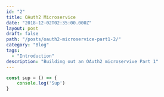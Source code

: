 ```yaml
---
id: "2"
title: OAuth2 Microservice
date: "2018-12-02T02:35:00.000Z"
layout: post
draft: false
path: "/posts/oauth2-microservice-part1-2/"
category: "Blog"
tags:
  - "Introduction"
description: "Building out an OAuth2 microservive Part 1"
---
```


```javascript
const sup = () => {
    console.log('Sup')
}
```
